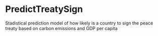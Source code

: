 # PredictTreatySign
 Stadistical prediction model of how likely is a country to sign the peace treaty based on carbon emissions and GDP per capita
